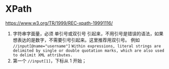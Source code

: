 # XPath

https://www.w3.org/TR/1999/REC-xpath-19991116/

1. 字符串字面量，必须 单引号或双引号 引起来，不用引号是错误的语法，如果想表达的是数字，不需要引号引起来。这里推荐用双引号。 例如 `//input[@name="username"]` `Within expressions, literal strings are delimited by single or double quotation marks, which are also used to delimit XML attributes. `
2. 第一个 `//input[1]`，下标从 1 开始；
